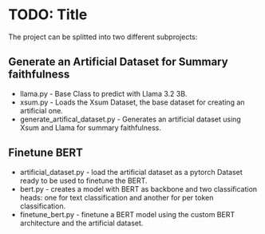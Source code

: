 # TODO: Title

The project can be splitted into two different subprojects:

## Generate an Artificial Dataset for Summary faithfulness
- llama.py - Base Class to predict with Llama 3.2 3B.
- xsum.py - Loads the Xsum Dataset, the base dataset for creating an artificial one.
- generate_artifical_dataset.py - Generates an artificial dataset using Xsum and Llama for summary faithfulness.
 
## Finetune BERT
- artificial_dataset.py - load the artificial dataset as a pytorch Dataset ready to be used to finetune the BERT.
- bert.py - creates a model with BERT as backbone and two classification heads: one for text classification and another for per token classification.
- finetune_bert.py - finetune a BERT model using the custom BERT architecture and the artificial dataset. 